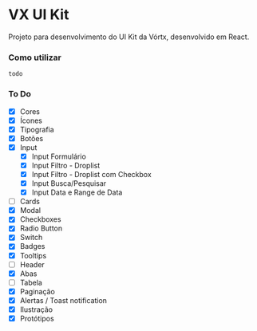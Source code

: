 # VX UI Kit

Projeto para desenvolvimento do UI Kit da Vórtx, desenvolvido em React.


### Como utilizar

`todo`

### To Do

- [X] Cores
- [X] Ícones
- [X] Tipografia
- [X] Botões
- [X] Input
    - [X] Input Formulário
    - [X] Input Filtro - Droplist
    - [X] Input Filtro - Droplist com Checkbox
    - [X] Input Busca/Pesquisar
    - [X] Input Data e Range de Data
- [ ] Cards
- [X] Modal
- [X] Checkboxes
- [X] Radio Button
- [X] Switch
- [X] Badges
- [X] Tooltips
- [ ] Header
- [X] Abas
- [ ] Tabela
- [X] Paginação
- [X] Alertas / Toast notification
- [X] Ilustração
- [X] Protótipos